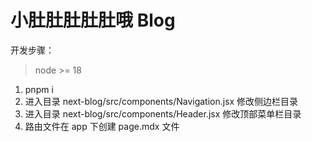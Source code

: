 # 小肚肚肚肚肚哦 Blog

开发步骤：

> node >= 18

1. pnpm i
2. 进入目录 next-blog/src/components/Navigation.jsx 修改侧边栏目录
3. 进入目录 next-blog/src/components/Header.jsx 修改顶部菜单栏目录
4. 路由文件在 app 下创建 page.mdx 文件

